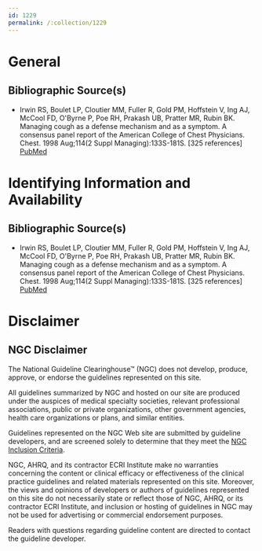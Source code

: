 ```yaml
---
id: 1229
permalink: /:collection/1229
---
```


# General

## Bibliographic Source(s)

- Irwin RS, Boulet LP, Cloutier MM, Fuller R, Gold PM, Hoffstein V, Ing AJ, McCool FD, O'Byrne P, Poe RH, Prakash UB, Pratter MR, Rubin BK. Managing cough as a defense mechanism and as a symptom. A consensus panel report of the American College of Chest Physicians. Chest. 1998 Aug;114(2 Suppl Managing):133S-181S. [325 references] [ PubMed ](http://www.ncbi.nlm.nih.gov/entrez/query.fcgi?cmd=Retrieve&db=pubmed&dopt=Abstract&list_uids=9725800)

# Identifying Information and Availability

## Bibliographic Source(s)

- Irwin RS, Boulet LP, Cloutier MM, Fuller R, Gold PM, Hoffstein V, Ing AJ, McCool FD, O'Byrne P, Poe RH, Prakash UB, Pratter MR, Rubin BK. Managing cough as a defense mechanism and as a symptom. A consensus panel report of the American College of Chest Physicians. Chest. 1998 Aug;114(2 Suppl Managing):133S-181S. [325 references] [ PubMed ](http://www.ncbi.nlm.nih.gov/entrez/query.fcgi?cmd=Retrieve&db=pubmed&dopt=Abstract&list_uids=9725800)

# Disclaimer

## NGC Disclaimer

The National Guideline Clearinghouse™ (NGC) does not develop, produce, approve, or endorse the guidelines represented on this site.

All guidelines summarized by NGC and hosted on our site are produced under the auspices of medical specialty societies, relevant professional associations, public or private organizations, other government agencies, health care organizations or plans, and similar entities.

Guidelines represented on the NGC Web site are submitted by guideline developers, and are screened solely to determine that they meet the [NGC Inclusion Criteria](/help-and-about/summaries/inclusion-criteria).

NGC, AHRQ, and its contractor ECRI Institute make no warranties concerning the content or clinical efficacy or effectiveness of the clinical practice guidelines and related materials represented on this site. Moreover, the views and opinions of developers or authors of guidelines represented on this site do not necessarily state or reflect those of NGC, AHRQ, or its contractor ECRI Institute, and inclusion or hosting of guidelines in NGC may not be used for advertising or commercial endorsement purposes.

Readers with questions regarding guideline content are directed to contact the guideline developer.

